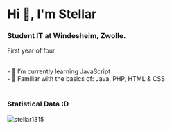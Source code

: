 <h1>Hi 👋, I'm Stellar </h1>
<h3>Student IT at Windesheim, Zwolle.</h3>
<p font-size="small">First year of four</p>

<br>
- 🌱 I’m currently learning JavaScript <br>
- 🤖 Familiar with the basics of: Java, PHP, HTML & CSS
<br>

<br>

<h3>Statistical Data :D</h3>
<p><img align="center"
    src="https://github-readme-stats.vercel.app/api/top-langs?username=stellar1315&show_icons=true&locale=en&bg_color=0d1117&text_color=ffffff&layout=compact"
    alt="stellar1315" 
    bg_color=#808080/></p>

<br>
